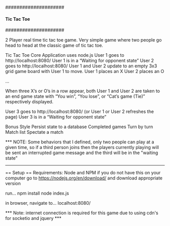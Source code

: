 #####################
#### Tic Tac Toe ####
#####################

2 Player real time tic tac toe game.  Very simple game where two people go
head to head at the classic game of tic tac toe.

Tic Tac Toe
Core
Application uses node.js
User 1 goes to http://localhost:8080/
User 1 is in a “Waiting for opponent state”
User 2 goes to http://localhost:8080/
User 1 and User 2 update to an empty 3x3 grid game board with User 1 to move.
User 1 places an X
User 2 places an O
 
…
 
When three X’s or O’s in a row appear, both User 1 and User 2 are taken to an 
end game state with “You win”, “You lose”, or “Cat’s game (Tie)” respectively 
displayed.

User 3 goes to http://localhost:8080/ (or User 1 or User 2 refreshes the page)
User 3 is in a “Waiting for opponent state”
 
Bonus
Style
Persist state to a database
Completed games
Turn by turn
Match list
Spectate a match

*** NOTE: Some behaviors that I defined, only two people can play at a given 
time, so if a third person joins then the players currently playing will be 
sent an interrupted game message and the third will be in the "waiting state"
****

== Setup ==
Requirements: 
Node and NPM if you do not have this on your computer go to
https://nodejs.org/en/download/
and download appropriate version

run...
npm install
node index.js

in browser, navigate to...
localhost:8080/

*** Note: internet connection is required for this game due to
using cdn's for socketio and jquery ***
